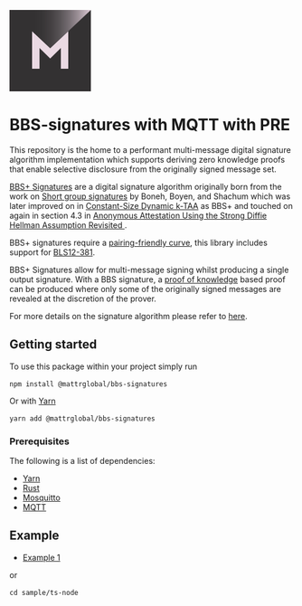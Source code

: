 [![MATTR](./docs/assets/mattr-logo-square.svg)](https://github.com/mattrglobal)

# BBS-signatures with MQTT with PRE

This repository is the home to a performant multi-message digital signature algorithm implementation which supports
deriving zero knowledge proofs that enable selective disclosure from the originally signed message set.

[BBS+ Signatures](https://github.com/mattrglobal/bbs-signatures-spec) are a digital signature algorithm originally born from the work on
[Short group signatures](https://crypto.stanford.edu/~xb/crypto04a/groupsigs.pdf) by Boneh, Boyen, and Shachum which was
later improved on in [Constant-Size Dynamic k-TAA](http://web.cs.iastate.edu/~wzhang/teach-552/ReadingList/552-14.pdf)
as BBS+ and touched on again in section 4.3 in
[Anonymous Attestation Using the Strong Diffie Hellman Assumption Revisited ](https://www.researchgate.net/publication/306347781_Anonymous_Attestation_Using_the_Strong_Diffie_Hellman_Assumption_Revisited).

BBS+ signatures require a
[pairing-friendly curve](https://tools.ietf.org/html/draft-irtf-cfrg-pairing-friendly-curves-03), this library includes
support for [BLS12-381](https://tools.ietf.org/html/draft-irtf-cfrg-pairing-friendly-curves-03#section-2.4).

BBS+ Signatures allow for multi-message signing whilst producing a single output signature. With a BBS signature, a
[proof of knowledge](https://en.wikipedia.org/wiki/Proof_of_knowledge) based proof can be produced where only some of
the originally signed messages are revealed at the discretion of the prover.

For more details on the signature algorithm please refer to [here](https://github.com/mattrglobal/bbs-signatures-spec).

## Getting started

To use this package within your project simply run

```
npm install @mattrglobal/bbs-signatures
```

Or with [Yarn](https://yarnpkg.com/)

```
yarn add @mattrglobal/bbs-signatures
```

### Prerequisites

The following is a list of dependencies:

- [Yarn](https://yarnpkg.com/)
- [Rust](https://www.rust-lang.org/)
- [Mosquitto](https://mosquitto.org/download/)
- [MQTT](https://www.npmjs.com/package/mqtt)

## Example

- [Example 1](https://github.com/rodrigodg1/mqtt-evaluations/tree/main/MQTT%2BPRE%2BBBS/sample/ts-node)

or

```
cd sample/ts-node
```
